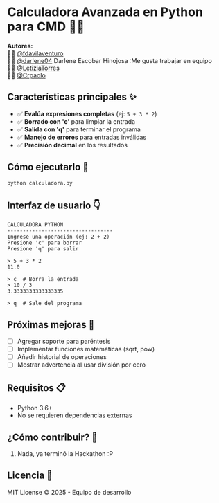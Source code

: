 # Calculadora Avanzada en Python para CMD 🐍🧮

**Autores:**  
👨‍💻 [@fdavilaventuro](https://github.com/fdavilaventuro)  
👩‍💻 [@darlene04](https://github.com/darlene04) 
Darlene Escobar Hinojosa :Me gusta trabajar en equipo  
👩‍💻 [@LetiziaTorres](https://github.com/LetiziaTorres)  
👨‍💻 [@Crpaolo](https://github.com/Crpaolo)  

## Características principales ✨
- ✅ **Evalúa expresiones completas** (ej: `5 + 3 * 2`)
- ✅ **Borrado con 'c'** para limpiar la entrada
- ✅ **Salida con 'q'** para terminar el programa
- ✅ **Manejo de errores** para entradas inválidas
- ✅ **Precisión decimal** en los resultados

## Cómo ejecutarlo 🚀
```bash
python calculadora.py
```

## Interfaz de usuario 👇
```plaintext
CALCULADORA PYTHON
----------------------------------
Ingrese una operación (ej: 2 + 2)
Presione 'c' para borrar
Presione 'q' para salir

> 5 + 3 * 2
11.0

> c  # Borra la entrada
> 10 / 3
3.3333333333333335

> q  # Sale del programa
```

## Próximas mejoras 🚧
- [ ] Agregar soporte para paréntesis
- [ ] Implementar funciones matemáticas (sqrt, pow)
- [ ] Añadir historial de operaciones
- [ ] Mostrar advertencia al usar división por cero

## Requisitos 📋
- Python 3.6+
- No se requieren dependencias externas

## ¿Cómo contribuir? 🤝
1. Nada, ya terminó la Hackathon :P

## Licencia 📄
MIT License © 2025 - Equipo de desarrollo